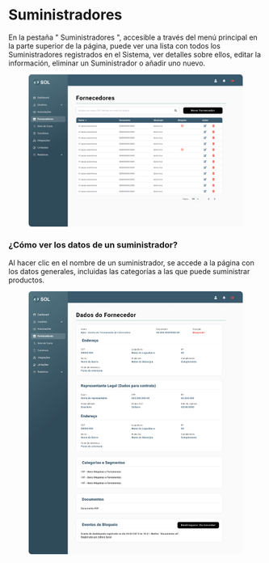 # Suministradores

En la pestaña " Suministradores ", accesible a través del menú principal en la parte superior de la página, puede ver una lista con todos los Suministradores registrados en el Sistema, ver detalles sobre ellos, editar la información, eliminar un Suministrador o añadir uno nuevo.

<figure><img src="../../../.gitbook/assets/Fornecedores.png" alt=""><figcaption></figcaption></figure>

### ¿Cómo ver los datos de un suministrador?

Al hacer clic en el nombre de un suministrador, se accede a la página con los datos generales, incluidas las categorías a las que puede suministrar productos.

<figure><img src="../../../.gitbook/assets/Fornecedores detalhes bloqueado.png" alt=""><figcaption></figcaption></figure>
